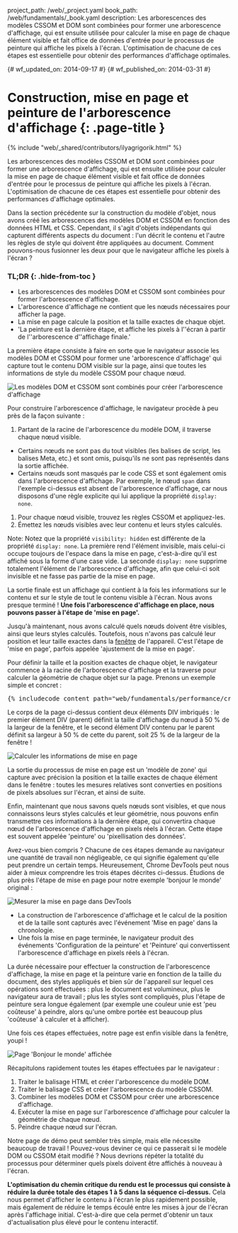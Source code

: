 project_path: /web/_project.yaml
book_path: /web/fundamentals/_book.yaml
description: Les arborescences des modèles CSSOM et DOM sont combinées pour former une arborescence d'affichage, qui est ensuite utilisée pour calculer la mise en page de chaque élément visible et fait office de données d'entrée pour le processus de peinture qui affiche les pixels à l'écran. L'optimisation de chacune de ces étapes est essentielle pour obtenir des performances d'affichage optimales.

{# wf_updated_on: 2014-09-17 #}
{# wf_published_on: 2014-03-31 #}

# Construction, mise en page et peinture de l'arborescence d'affichage {: .page-title }

{% include "web/_shared/contributors/ilyagrigorik.html" %}


Les arborescences des modèles CSSOM et DOM sont combinées pour former une arborescence d'affichage, qui est ensuite utilisée pour calculer la mise en page de chaque élément visible et fait office de données d'entrée pour le processus de peinture qui affiche les pixels à l'écran. L'optimisation de chacune de ces étapes est essentielle pour obtenir des performances d'affichage optimales.


Dans la section précédente sur la construction du modèle d'objet, nous avons créé les arborescences des modèles DOM et CSSOM en fonction des données HTML et CSS. Cependant, il s'agit d'objets indépendants qui capturent différents aspects du document : l'un décrit le contenu et l'autre les règles de style qui doivent être appliquées au document. Comment pouvons-nous fusionner les deux pour que le navigateur affiche les pixels à l'écran ?

### TL;DR {: .hide-from-toc }
- Les arborescences des modèles DOM et CSSOM sont combinées pour former l'arborescence d'affichage.
- L'arborescence d'affichage ne contient que les nœuds nécessaires pour afficher la page.
- La mise en page calcule la position et la taille exactes de chaque objet.
- 'La peinture est la dernière étape, et affiche les pixels à l''écran à partir de l''arborescence d''affichage finale.'


La première étape consiste à faire en sorte que le navigateur associe les modèles DOM et CSSOM pour former une 'arborescence d'affichage' qui capture tout le contenu DOM visible sur la page, ainsi que toutes les informations de style du modèle CSSOM pour chaque nœud.

<img src="images/render-tree-construction.png" alt="Les modèles DOM et CSSOM sont combinés pour créer l'arborescence d'affichage" class="center">

Pour construire l'arborescence d'affichage, le navigateur procède à peu près de la façon suivante :

1. Partant de la racine de l'arborescence du modèle DOM, il traverse chaque nœud visible.
  * Certains nœuds ne sont pas du tout visibles (les balises de script, les balises Meta, etc.) et sont omis, puisqu'ils ne sont pas représentés dans la sortie affichée.
  * Certains nœuds sont masqués par le code CSS et sont également omis dans l'arborescence d'affichage. Par exemple, le nœud `span` dans l'exemple ci-dessus est absent de l'arborescence d'affichage, car nous disposons d'une règle explicite qui lui applique la propriété `display: none`.
1. Pour chaque nœud visible, trouvez les règles CSSOM et appliquez-les.
2. Émettez les nœuds visibles avec leur contenu et leurs styles calculés.

Note: Notez que la propriété <code>visibility: hidden</code> est différente de la propriété <code>display: none</code>. La première rend l'élément invisible, mais celui-ci occupe toujours de l'espace dans la mise en page, c'est-à-dire qu'il est affiché sous la forme d'une case vide. La seconde <code>display: none</code> supprime totalement l'élément de l'arborescence d'affichage, afin que celui-ci soit invisible et ne fasse pas partie de la mise en page.

La sortie finale est un affichage qui contient à la fois les informations sur le contenu et sur le style de tout le contenu visible à l'écran. Nous avons presque terminé ! **Une fois l'arborescence d'affichage en place, nous pouvons passer à l'étape de 'mise en page'.**

Jusqu'à maintenant, nous avons calculé quels nœuds doivent être visibles, ainsi que leurs styles calculés. Toutefois, nous n'avons pas calculé leur position et leur taille exactes dans la [fenêtre](/web/fundamentals/design-and-ui/responsive/#set-the-viewport) de l'appareil. C'est l'étape de 'mise en page', parfois appelée 'ajustement de la mise en page'.

Pour définir la taille et la position exactes de chaque objet, le navigateur commence à la racine de l'arborescence d'affichage et la traverse pour calculer la géométrie de chaque objet sur la page. Prenons un exemple simple et concret :

<pre class="prettyprint">
{% includecode content_path="web/fundamentals/performance/critical-rendering-path/_code/nested.html" region_tag="full" %}
</pre>

Le corps de la page ci-dessus contient deux éléments DIV imbriqués : le premier élément DIV (parent) définit la taille d'affichage du nœud à 50 % de la largeur de la fenêtre, et le second élément DIV contenu par le parent définit sa largeur à 50 % de cette du parent, soit 25 % de la largeur de la fenêtre !

<img src="images/layout-viewport.png" alt="Calculer les informations de mise en page" class="center">

La sortie du processus de mise en page est un 'modèle de zone' qui capture avec précision la position et la taille exactes de chaque élément dans le fenêtre : toutes les mesures relatives sont converties en positions de pixels absolues sur l'écran, et ainsi de suite.

Enfin, maintenant que nous savons quels nœuds sont visibles, et que nous connaissons leurs styles calculés et leur géométrie, nous pouvons enfin transmettre ces informations à la dernière étape, qui convertira chaque nœud de l'arborescence d'affichage en pixels réels à l'écran. Cette étape est souvent appelée 'peinture' ou 'pixellisation des données'.

Avez-vous bien compris ? Chacune de ces étapes demande au navigateur une quantité de travail non négligeable, ce qui signifie également qu'elle peut prendre un certain temps. Heureusement, Chrome DevTools peut nous aider à mieux comprendre les trois étapes décrites ci-dessus. Étudions de plus près l'étape de mise en page pour notre exemple 'bonjour le monde' original :

<img src="images/layout-timeline.png" alt="Mesurer la mise en page dans DevTools" class="center">

* La construction de l'arborescence d'affichage et le calcul de la position et de la taille sont capturés avec l'événement 'Mise en page' dans la chronologie.
* Une fois la mise en page terminée, le navigateur produit des événements 'Configuration de la peinture' et 'Peinture' qui convertissent l'arborescence d'affichage en pixels réels à l'écran.

La durée nécessaire pour effectuer la construction de l'arborescence d'affichage, la mise en page et la peinture varie en fonction de la taille du document, des styles appliqués et bien sûr de l'appareil sur lequel ces opérations sont effectuées : plus le document est volumineux, plus le navigateur aura de travail ; plus les styles sont compliqués, plus l'étape de peinture sera longue également (par exemple une couleur unie est 'peu coûteuse' à peindre, alors qu'une ombre portée est beaucoup plus 'coûteuse' à calculer et à afficher).

Une fois ces étapes effectuées, notre page est enfin visible dans la fenêtre, youpi !

<img src="images/device-dom-small.png" alt="Page 'Bonjour le monde' affichée" class="center">

Récapitulons rapidement toutes les étapes effectuées par le navigateur :

1. Traiter le balisage HTML et créer l'arborescence du modèle DOM.
2. Traiter le balisage CSS et créer l'arborescence du modèle CSSOM.
3. Combiner les modèles DOM et CSSOM pour créer une arborescence d'affichage.
4. Exécuter la mise en page sur l'arborescence d'affichage pour calculer la géométrie de chaque nœud.
5. Peindre chaque nœud sur l'écran.

Notre page de démo peut sembler très simple, mais elle nécessite beaucoup de travail ! Pouvez-vous deviner ce qui ce passerait si le modèle DOM ou CSSOM était modifié ? Nous devrions répéter la totalité du processus pour déterminer quels pixels doivent être affichés à nouveau à l'écran.

**L'optimisation du chemin critique du rendu est le processus qui consiste à réduire la durée totale des étapes 1 à 5 dans la séquence ci-dessus.** Cela nous permet d'afficher le contenu à l'écran le plus rapidement possible, mais également de réduire le temps écoulé entre les mises à jour de l'écran après l'affichage initial. C'est-à-dire que cela permet d'obtenir un taux d'actualisation plus élevé pour le contenu interactif.



